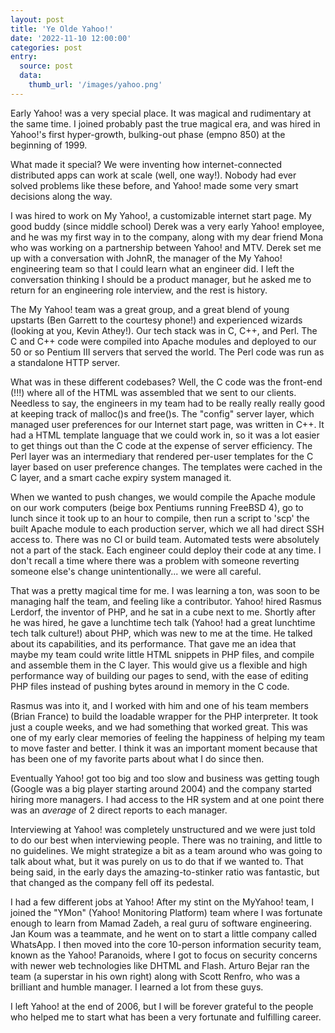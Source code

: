 ```yaml
---
layout: post
title: 'Ye Olde Yahoo!'
date: '2022-11-10 12:00:00'
categories: post
entry:
  source: post
  data:
    thumb_url: '/images/yahoo.png'
---
```


Early Yahoo! was a very special place. It was magical and rudimentary at the same time. I joined probably past the true magical era, and was hired in Yahoo!'s first hyper-growth, bulking-out phase (empno 850) at the beginning of 1999. 

What made it special? We were inventing how internet-connected distributed apps can work at scale (well, one way!). Nobody had ever solved problems like these before, and Yahoo! made some very smart decisions along the way. 

I was hired to work on My Yahoo!, a customizable internet start page. My good buddy (since middle school) Derek was a very early Yahoo! employee, and he was my first way in to the company, along with my dear friend Mona who was working on a partnership between Yahoo! and MTV. Derek set me up with a conversation with JohnR, the manager of the My Yahoo! engineering team so that I could learn what an engineer did. I left the conversation thinking I should be a product manager, but he asked me to return for an engineering role interview, and the rest is history.

The My Yahoo! team was a great group, and a great blend of young upstarts (Ben Garrett to the courtesy phone!)  and experienced wizards (looking at you, Kevin Athey!). Our tech stack was in C, C++, and Perl. The C and C++ code were compiled into Apache modules and deployed to our 50 or so Pentium III servers that served the world. The Perl code was run as a standalone HTTP server.

What was in these different codebases? Well, the C code was the front-end (!!!) where all of the HTML was assembled that we sent to our clients. Needless to say, the engineers in my team had to be really really really good at keeping track of malloc()s and free()s. The "config" server layer, which managed user preferences for our Internet start page, was written in C++. It had a HTML template language that we could work in, so it was a lot easier to get things out than the C code at the expense of server efficiency. The Perl layer was an intermediary that rendered per-user templates for the C layer based on user preference changes. The templates were cached in the C layer, and a smart cache expiry system managed it.

When we wanted to push changes, we would compile the Apache module on our work computers (beige box Pentiums running FreeBSD 4), go to lunch since it took up to an hour to compile, then run a script to 'scp' the built Apache module to each production server, which we all had direct SSH access to. There was no CI or build team. Automated tests were absolutely not a part of the stack. Each engineer could deploy their code at any time. I don't recall a time where there was a problem with someone reverting someone else's change unintentionally... we were all careful.

That was a pretty magical time for me. I was learning a ton, was soon to be managing half the team, and feeling like a contributor. Yahoo! hired Rasmus Lerdorf, the inventor of PHP, and he sat in a cube next to me. Shortly after he was hired, he gave a lunchtime tech talk (Yahoo! had a great lunchtime tech talk culture!) about PHP, which was new to me at the time. He talked about its capabilities, and its performance. That gave me an idea that maybe my team could write little HTML snippets in PHP files, and compile and assemble them in the C layer. This would give us a flexible and high performance way of building our pages to send, with the ease of editing PHP files instead of pushing bytes around in memory in the C code.

Rasmus was into it, and I worked with him and one of his team members (Brian France) to build the loadable wrapper for the PHP interpreter. It took just a couple weeks, and we had something that worked great. This was one of my early clear memories of feeling the happiness of helping my team to move faster and better. I think it was an important moment because that has been one of my favorite parts about what I do since then.

Eventually Yahoo! got too big and too slow and business was getting tough (Google was a big player starting around 2004) and the company started hiring more managers. I had access to the HR system and at one point there was an *average* of 2 direct reports to each manager.

Interviewing at Yahoo! was completely unstructured and we were just told to do our best when interviewing people. There was no training, and little to no guidelines. We might strategize a bit as a team around who was going to talk about what, but it was purely on us to do that if we wanted to. That being said, in the early days the amazing-to-stinker ratio was fantastic, but that changed as the company fell off its pedestal.

I had a few different jobs at Yahoo! After my stint on the MyYahoo! team, I joined the "YMon" (Yahoo! Monitoring Platform) team where I was fortunate enough to learn from Mamad Zadeh, a real guru of software engineering. Jan Koum was a teammate, and he went on to start a little company called WhatsApp. I then moved into the core 10-person information security team, known as the Yahoo! Paranoids, where I got to focus on security concerns with newer web technologies like DHTML and Flash. Arturo Bejar ran the team (a superstar in his own right) along with Scott Renfro, who was a brilliant and humble manager. I learned a lot from these guys.

I left Yahoo! at the end of 2006, but I will be forever grateful to the people who helped me to start what has been a very fortunate and fulfilling career.

